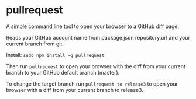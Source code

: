 pullrequest
===========

A simple command line tool to open your browser to a GitHub diff page.

Reads your GitHub account name from package.json repository.url and your current branch from git.

Install: `sudo npm install -g pullrequest`

Then run `pullrequest` to open your browser with the diff from your current branch to your GitHub default branch (master).

To change the target branch run `pullrequest to release3` to open your browser with a diff from your current branch to release3.
